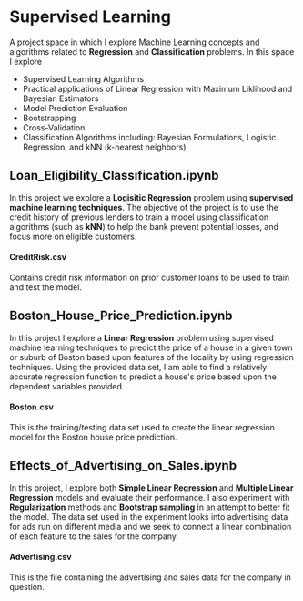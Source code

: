 # Supervised Learning
A project space in which I explore Machine Learning concepts and algorithms related to **Regression** and **Classification** problems. In this space I explore
- Supervised Learning Algorithms
- Practical applications of Linear Regression with Maximum Liklihood and Bayesian Estimators
- Model Prediction Evaluation
- Bootstrapping
- Cross-Validation
- Classification Algorithms including: Bayesian Formulations, Logistic Regression, and kNN (k-nearest neighbors)


## Loan_Eligibility_Classification.ipynb
In this project we explore a **Logisitic Regression** problem using **supervised machine learning techniques**. The objective of the project is to use the credit history of previous lenders to train a model using classification algorithms (such as **kNN**) to help the bank prevent potential losses, and focus more on eligible customers.

#### CreditRisk.csv
Contains credit risk information on prior customer loans to be used to train and test the model.

## Boston_House_Price_Prediction.ipynb
In this project I explore a **Linear Regression** problem using supervised machine learning techniques to predict the price of a house in a given town or suburb of Boston based upon features of the locality by using regression techniques.  Using the provided data set, I am able to find a relatively accurate regression function to predict a house's price based upon the dependent variables provided.

#### Boston.csv
This is the training/testing data set used to create the linear regression model for the Boston house price prediction.

## Effects_of_Advertising_on_Sales.ipynb
In this project, I explore both **Simple Linear Regression** and **Multiple Linear Regression** models and evaluate their performance. I also experiment with **Regularization** methods and **Bootstrap sampling** in an attempt to better fit the model. The data set used in the experiment looks into advertising data for ads run on different media and we seek to connect a linear combination of each feature to the sales for the company.

#### Advertising.csv
This is the file containing the advertising and sales data for the company in question.
